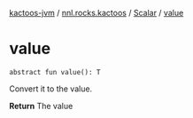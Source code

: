 [kactoos-jvm](../../index.md) / [nnl.rocks.kactoos](../index.md) / [Scalar](index.md) / [value](.)

# value

`abstract fun value(): T`

Convert it to the value.

**Return**
The value

